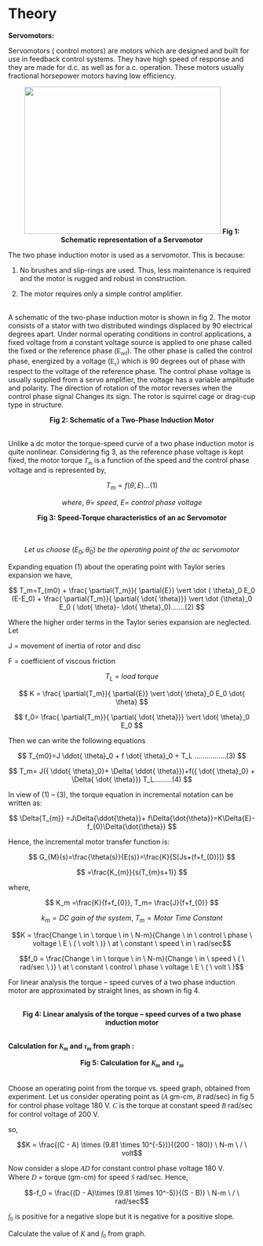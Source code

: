 # Theory
**Servomotors:**

Servomotors ( control motors) are motors which are designed and built for use in feedback control systems. 
They have high speed of response and they are made for d.c. as well as for a.c. operation. These motors usually fractional horsepower motors having low efficiency.

<div align="center">
<img alt="" src="./images/ckt.png" style="width:400px;height:300px;">
<b>Fig 1: Schematic representation of a Servomotor</b>
</div>

The two phase induction motor is used as a servomotor. This is because:<br/>

1. No brushes and slip-rings are used. Thus, less maintenance is required and the motor is rugged and robust in construction.<br/>

2. The motor requires only a simple control amplifier.<br/><br/>

A schematic of the two-phase induction motor is shown in fig 2. The motor consists of a stator with two distributed windings displaced by 90 electrical degrees apart. Under normal operating conditions in control applications, a fixed voltage from a constant voltage source is applied to one phase called the fixed or the reference phase (<span style="font-family:'Times New Roman'">E<sub>ref</sub></span>). 
The other phase is called the control phase, energized by a voltage (<span style="font-family:'Times New Roman'">E<sub>c</sub></span>) which is 90 degrees out of phase with respect to the voltage of the reference phase. The control phase voltage is usually supplied from a servo amplifier, the voltage has a variable amplitude and polarity. The direction of rotation of the motor reverses when the control phase signal Changes its sign. The rotor is squirrel cage or drag-cup type in structure.

<div align="center">								
<img class="center img-fluid" alt="" src="./images/2ph_IM.png" ><br/>
<b>Fig 2: Schematic of a Two-Phase Induction Motor</b>
</div><br/>

Unlike a dc motor the torque-speed curve of a two phase induction motor is quite nonlinear. Considering fig 3, as the reference phase voltage is kept fixed,
 the motor torque <i style="font-family:'Bodoni MT'">T<sub>m</sub></i> is a function of the speed and the control phase voltage and is represented by,

$$T_m = f ( \dot{\theta} , E  )...(1)$$

$$where, \ \dot{\theta} = \ speed , \  E = \ control \ phase \ voltage$$ 

<div align="center">
<img alt="" src="./images/eq1.png" class="img-fluid"><br/>
<b>Fig 3: Speed-Torque characteristics of an ac Servomotor</b>
</div><br/>	<br/>


$$Let \ us \ choose \ (E_0,\dot{\theta}_0) \ be \ the \ operating \ point \ of \ the \ ac \ servomotor$$

 
Expanding equation (1) about the operating point with Taylor series expansion we have,


$$ T_m=T_{m0} + \frac{ \partial{T_m}}{ \partial{E}} \vert  \dot { \theta}_0 E_0 (E-E_0) + \frac{ \partial{T_m}}{ \partial{ \dot{ \theta}}}  \vert  \dot {\theta}_0 E_0 ( \dot{ \theta}- \dot{ \theta}_0).......(2) $$


Where the higher order terms in the Taylor series expansion are neglected. Let

J = movement of inertia of rotor and disc

F = coefficient of viscous friction


$$ T_L \ = \ load \ torque $$


$$ K = \frac{ \partial{T_m}}{ \partial{E}} \vert \dot{ \theta}_0 E_0 \dot{ \theta} $$


$$ f_0= \frac{ \partial{T_m}}{ \partial{ \dot{ \theta}}} \vert \dot{ \theta}_0 E_0 $$

Then we can write the following equations 


$$ T_{m0}=J  \ddot{ \theta}_0 + f \dot{ \theta}_0 + T_L ................(3) $$


$$ T_m= J({ \ddot{ \theta}_0}+ \Delta{ \ddot{ \theta}})+f({ \dot{ \theta}_0} + \Delta{ \dot{ \theta}}) T_L.........(4) $$


In view of (1) – (3), the torque equation in incremental notation can be written as:

$$ \Delta{T_{m}} =J\Delta{\ddot{\theta}}+ f\Delta{\dot{\theta}}=K\Delta{E}-f_{0}\Delta{\dot{\theta}} $$

Hence, the incremental motor transfer function is:

$$ G_{M}(s)=\frac{\theta(s)}{E(s)}=\frac{K}{S[Js+(f+f_{0})]} $$

$$ =\frac{K_{m}}{s(T_{m}s+1)} $$

where,

$$ K_m =\frac{K}{f+f_{0}}, T_m= \frac{J}{f+f_{0}} $$

$$ k_m  = DC\ gain\ of\ the\ system ,\  T_m = Motor\ Time\ Constant $$

$$K = \frac{Change \ in \ torque \ in \ N-m}{Change \ in \ control \ phase \ voltage \ E \ ( \ volt \ )} \ at \ constant \ speed \ in \ rad/sec$$

$$f_0 = \frac{Change \ in \ torque \ in \ N-m}{Change \ in \ speed \ (  \ rad/sec \ )} \ at \ constant \ control \ phase \ voltage \ E \ ( \ volt \ )$$


For linear analysis the torque – speed curves of a two phase induction motor are approximated by straight lines, as shown in fig 4.<br/> 

<br/>
<div align="center">
<img alt="" src="./images/eq3.png" class="img-fluid"><br/>
<b>Fig 4: Linear analysis of the torque – speed curves of a two phase induction motor</b>
</div><br/>


<b>Calculation for <i style="font-family:'Bodoni MT'">K<sub>m</sub></i> and <i style="font-family:'Bodoni MT'">&tau;<sub>m</sub></i> from graph :</b> 
<br/>

<div align="center">
<img alt="" src="./images/fig5.png" class="img-fluid"><br/>
<b>Fig 5: Calculation for <i style="font-family:'Bodoni MT'">K<sub>m</sub></i> and <i style="font-family:'Bodoni MT'">&tau;<sub>m</sub></i></b>
</div><br/>

Choose an operating point from the torque vs. speed graph, obtained from experiment. Let us consider operating point as (<i style="font-family:'Times New Roman'">A</i> gm-cm, <i style="font-family:'Times New Roman'">B</i> rad/sec) in fig 5 for
control phase voltage 180 V. <i style="font-family:'Times New Roman'">C</i> is the torque at constant speed <i style="font-family:'Times New Roman'">B</i> rad/sec for control voltage of 200 V.

so,

$$K = \frac{(C - A) \times (9.81 \times 10^{-5})}{(200 - 180)} \ N-m \ / \ volt$$

Now consider a slope <i style="font-family:'Times New Roman'">AD</i> for constant control phase voltage 180 V. 
<br/>Where <i style="font-family:'Times New Roman'">D</i> = torque (gm-cm) for speed <i style="font-family:'Times New Roman'">S</i> rad/sec. Hence,

$$-f_0 = \frac{(D - A)\times (9.81 \times 10^-5)}{(S - B)} \ N-m \ / \ rad/sec$$

 <span style="font-family:'Bodoni MT'"><i>f</i><sub>0</sub></span> is positive for a negative slope but it is negative for a positive slope.

Calculate the value of <i style="font-family:'Bodoni MT'">K</i> and <span style="font-family:'Bodoni MT'"><i>f</i><sub>0</sub></span> from graph.

						
<script id="MathJax-script" async src="https://cdn.jsdelivr.net/npm/mathjax@3/es5/tex-mml-chtml.js"></script>							
